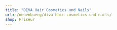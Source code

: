 ```yaml
---
title: "DIVA Hair Cosmetics und Nails"
url: /neuenbuerg/diva-hair-cosmetics-und-nails/
shop: Friseur
---
```

